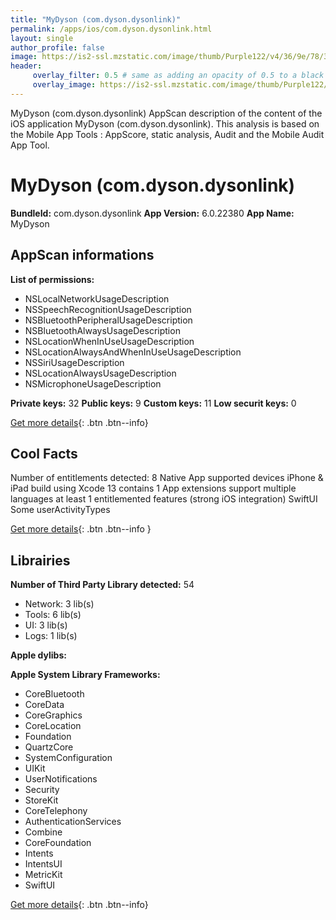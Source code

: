 ```yaml
---
title: "MyDyson (com.dyson.dysonlink)"
permalink: /apps/ios/com.dyson.dysonlink.html
layout: single
author_profile: false
image: https://is2-ssl.mzstatic.com/image/thumb/Purple122/v4/36/9e/78/369e7832-30f5-668a-7a1f-4f5b0721ceba/AppIcon-1x_U007emarketing-0-6-0-0-85-220.png/512x512bb.jpg
header: 
     overlay_filter: 0.5 # same as adding an opacity of 0.5 to a black background
     overlay_image: https://is2-ssl.mzstatic.com/image/thumb/Purple122/v4/36/9e/78/369e7832-30f5-668a-7a1f-4f5b0721ceba/AppIcon-1x_U007emarketing-0-6-0-0-85-220.png/512x512bb.jpg
---
```

MyDyson (com.dyson.dysonlink) AppScan description of the content of the iOS application MyDyson (com.dyson.dysonlink). This analysis is based on the Mobile App Tools : AppScore, static analysis, Audit and the Mobile Audit App Tool.

# MyDyson (com.dyson.dysonlink)

**BundleId:** com.dyson.dysonlink
**App Version:** 6.0.22380
**App Name:** MyDyson


## AppScan informations 

**List of permissions:** 
- NSLocalNetworkUsageDescription
- NSSpeechRecognitionUsageDescription
- NSBluetoothPeripheralUsageDescription
- NSBluetoothAlwaysUsageDescription
- NSLocationWhenInUseUsageDescription
- NSLocationAlwaysAndWhenInUseUsageDescription
- NSSiriUsageDescription
- NSLocationAlwaysUsageDescription
- NSMicrophoneUsageDescription
  
  
**Private keys:** 32
**Public keys:** 9
**Custom keys:** 11
**Low securit keys:** 0
  
[Get more details](/pricing.html){: .btn .btn--info}

## Cool Facts

Number of entitlements detected: 8
Native App
supported devices iPhone & iPad
build using Xcode 13
contains 1 App extensions
support multiple languages
at least 1 entitlemented features (strong iOS integration)
SwiftUI
Some userActivityTypes
  
[Get more details](/pricing.html){: .btn .btn--info }

## Librairies 
**Number of Third Party Library detected:** 54
- Network: 3 lib(s)
- Tools: 6 lib(s)
- UI: 3 lib(s)
- Logs: 1 lib(s)


**Apple dylibs:**


**Apple System Library Frameworks:**
- CoreBluetooth
- CoreData
- CoreGraphics
- CoreLocation
- Foundation
- QuartzCore
- SystemConfiguration
- UIKit
- UserNotifications
- Security
- StoreKit
- CoreTelephony
- AuthenticationServices
- Combine
- CoreFoundation
- Intents
- IntentsUI
- MetricKit
- SwiftUI


  
[Get more details](/pricing.html){: .btn .btn--info}

